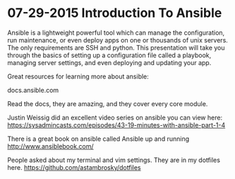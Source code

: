 # 07-29-2015 Introduction To Ansible

Ansible is a lightweight powerful tool which can manage the configuration, run maintenance, or even deploy apps on one or thousands of unix servers. 
The only requirements are SSH and python. 
This presentation will take you through the basics of setting up a configuration file called a playbook, managing server settings, and even deploying and updating your app.

Great resources for learning more about ansible:

docs.ansible.com

Read the docs, they are amazing, and they cover every core module.

Justin Weissig did an excellent video series on ansible you can view here:
https://sysadmincasts.com/episodes/43-19-minutes-with-ansible-part-1-4

There is a great book on ansible called Ansible up and running
http://www.ansiblebook.com/

People asked about my terminal and vim settings. They are in my dotfiles here. https://github.com/astambrosky/dotfiles
